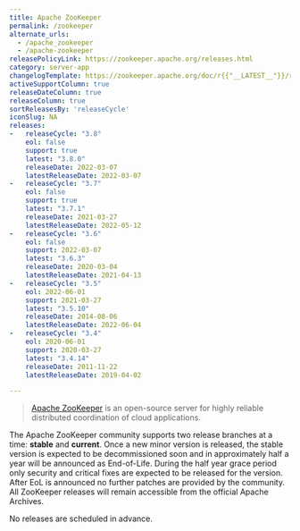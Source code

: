 ```yaml
---
title: Apache ZooKeeper
permalink: /zookeeper
alternate_urls:
  - /apache_zookeeper
  - /apache-zookeeper
releasePolicyLink: https://zookeeper.apache.org/releases.html
category: server-app
changelogTemplate: https://zookeeper.apache.org/doc/r{{"__LATEST__"}}/releasenotes.html
activeSupportColumn: true
releaseDateColumn: true
releaseColumn: true
sortReleasesBy: 'releaseCycle'
iconSlug: NA
releases:
-   releaseCycle: "3.8"
    eol: false
    support: true
    latest: "3.8.0"
    releaseDate: 2022-03-07
    latestReleaseDate: 2022-03-07
-   releaseCycle: "3.7"
    eol: false
    support: true
    latest: "3.7.1"
    releaseDate: 2021-03-27
    latestReleaseDate: 2022-05-12
-   releaseCycle: "3.6"
    eol: false
    support: 2022-03-07
    latest: "3.6.3"
    releaseDate: 2020-03-04
    latestReleaseDate: 2021-04-13
-   releaseCycle: "3.5"
    eol: 2022-06-01
    support: 2021-03-27
    latest: "3.5.10"
    releaseDate: 2014-08-06
    latestReleaseDate: 2022-06-04
-   releaseCycle: "3.4"
    eol: 2020-06-01
    support: 2020-03-27
    latest: "3.4.14"
    releaseDate: 2011-11-22
    latestReleaseDate: 2019-04-02

---
```


> [Apache ZooKeeper](https://zookeeper.apache.org/) is an open-source server for highly reliable distributed coordination of cloud applications.

The Apache ZooKeeper community supports two release branches at a time: **stable** and **current**. Once a new minor version is released, the stable version is expected to be decommissioned soon and in approximately half a year will be announced as End-of-Life. During the half year grace period only security and critical fixes are expected to be released for the version. After EoL is announced no further patches are provided by the community. All ZooKeeper releases will remain accessible from the official Apache Archives.

No releases are scheduled in advance.
